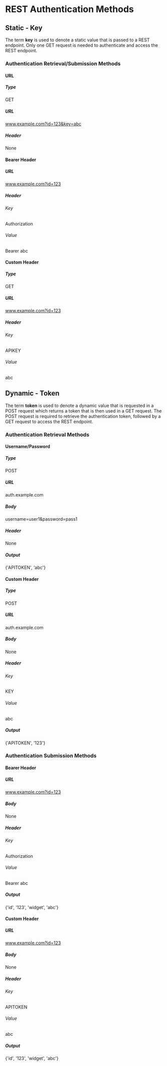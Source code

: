 # REST Authentication Methods


## Static - Key

The term **key** is used to denote a static value that is passed to a REST endpoint. Only one GET request is needed to authenticate and access the REST endpoint.


### Authentication Retrieval/Submission Methods


#### URL


##### Type

GET


##### URL

www.example.com?id=123&key=abc


##### Header

None


#### Bearer Header


##### URL

www.example.com?id=123


##### Header


###### Key

Authorization


###### Value

Bearer abc


#### Custom Header


##### Type

GET


##### URL

www.example.com?id=123


##### Header


###### Key

APIKEY


###### Value

abc


## Dynamic - Token

The term **token** is used to denote a dynamic value that is requested in a POST request which returns a token that is then used in a GET request. The POST request is required to retrieve the authentication token, followed by a GET request to access the REST endpoint.


### Authentication Retrieval Methods


#### Username/Password


##### Type

POST


##### URL

auth.example.com


##### Body

username=user1&password=pass1


##### Header

None


##### Output

{'APITOKEN', 'abc'}


#### Custom Header


##### Type

POST


##### URL

auth.example.com


##### Body

None


##### Header


###### Key

KEY


###### Value

abc


##### Output

{'APITOKEN', '123'}


### Authentication Submission Methods


#### Bearer Header


##### URL

www.example.com?id=123


##### Body

None


##### Header


###### Key

Authorization


###### Value

Bearer abc


##### Output

{'id', '123', 'widget', 'abc'}


#### Custom Header


##### URL

www.example.com?id=123


##### Body

None


##### Header


###### Key

APITOKEN


###### Value

abc


##### Output

{'id', '123', 'widget', 'abc'}